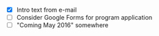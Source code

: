 - [x] Intro text from e-mail
- [ ] Consider Google Forms for program application
- [ ] "Coming May 2016" somewhere
